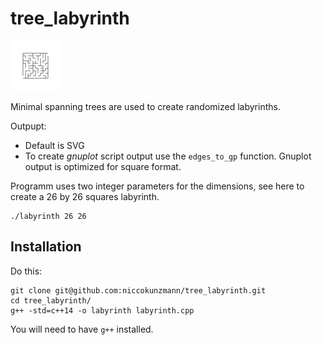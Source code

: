 # tree_labyrinth

![](images/10x10.png)

Minimal spanning trees are used to create randomized labyrinths.

Outpupt:
- Default is SVG
- To create *gnuplot* script output use the `edges_to_gp` function.
    Gnuplot output is optimized for square format.

Programm uses two integer parameters for the dimensions,
see here to create a 26 by 26 squares labyrinth.

```
./labyrinth 26 26
```


## Installation

Do this:

```
git clone git@github.com:niccokunzmann/tree_labyrinth.git
cd tree_labyrinth/
g++ -std=c++14 -o labyrinth labyrinth.cpp
```

You will need to have `g++` installed.

